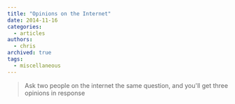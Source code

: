 ```yaml
---
title: "Opinions on the Internet"
date: 2014-11-16
categories:
  - articles
authors:
  - chris
archived: true
tags:
  - miscellaneous
---
```


> Ask two people on the internet the same question, and you'll get three opinions in response
